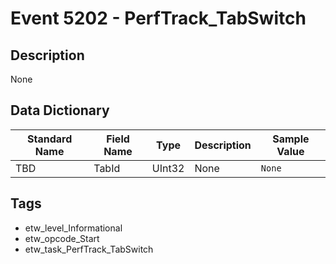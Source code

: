 # Event 5202 - PerfTrack_TabSwitch

## Description
None

## Data Dictionary
|Standard Name|Field Name|Type|Description|Sample Value|
|---|---|---|---|---|
|TBD|TabId|UInt32|None|`None`|

## Tags
* etw_level_Informational
* etw_opcode_Start
* etw_task_PerfTrack_TabSwitch